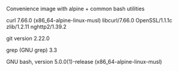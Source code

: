 Convenience image with alpine + common bash utilities

curl 7.66.0 (x86_64-alpine-linux-musl) libcurl/7.66.0 OpenSSL/1.1.1c zlib/1.2.11 nghttp2/1.39.2

git version 2.22.0

grep (GNU grep) 3.3

GNU bash, version 5.0.0(1)-release (x86_64-alpine-linux-musl)